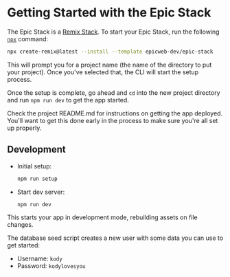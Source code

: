 # Getting Started with the Epic Stack

The Epic Stack is a [Remix Stack](https://remix.run/stacks). To start your Epic
Stack, run the following [`npx`](https://docs.npmjs.com/cli/v9/commands/npx)
command:

```sh
npx create-remix@latest --install --template epicweb-dev/epic-stack
```

This will prompt you for a project name (the name of the directory to put your
project). Once you've selected that, the CLI will start the setup process.

Once the setup is complete, go ahead and `cd` into the new project directory and
run `npm run dev` to get the app started.

Check the project README.md for instructions on getting the app deployed. You'll
want to get this done early in the process to make sure you're all set up
properly.

## Development

- Initial setup:

  ```sh
  npm run setup
  ```

- Start dev server:

  ```sh
  npm run dev
  ```

This starts your app in development mode, rebuilding assets on file changes.

The database seed script creates a new user with some data you can use to get
started:

- Username: `kody`
- Password: `kodylovesyou`
